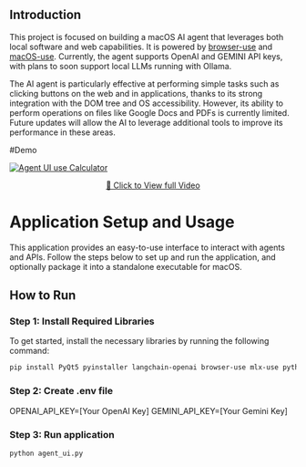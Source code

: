 ## Introduction

This project is focused on building a macOS AI agent that leverages both local software and web capabilities. It is powered by [browser-use](https://github.com/browser-use/browser-use) and [macOS-use](https://github.com/browser-use/macOS-use). Currently, the agent supports OpenAI and GEMINI API keys, with plans to soon support local LLMs running with Ollama. 

The AI agent is particularly effective at performing simple tasks such as clicking buttons on the web and in applications, thanks to its strong integration with the DOM tree and OS accessibility. However, its ability to perform operations on files like Google Docs and PDFs is currently limited. Future updates will allow the AI to leverage additional tools to improve its performance in these areas.


#Demo

[![Agent UI use Calculator](https://cdn.loom.com/sessions/thumbnails/9fe8c4740ef74b45a6e4e5eeb8338b68-0b5c1fd76d8732f4-full-play.gif)](https://www.loom.com/share/9fe8c4740ef74b45a6e4e5eeb8338b68)

<p style="text-align:center;margin-top:10px;">
  <a href="https://www.loom.com/share/9fe8c4740ef74b45a6e4e5eeb8338b68" target="_blank">
    🔗 Click to View full Video
  </a>
</p>



# Application Setup and Usage

This application provides an easy-to-use interface to interact with agents and APIs. Follow the steps below to set up and run the application, and optionally package it into a standalone executable for macOS.

## How to Run

### Step 1: Install Required Libraries

To get started, install the necessary libraries by running the following command:

```bash
pip install PyQt5 pyinstaller langchain-openai browser-use mlx-use python-dotenv
```

### Step 2: Create .env file 

OPENAI_API_KEY=[Your OpenAI Key]
GEMINI_API_KEY=[Your Gemini Key]


### Step 3: Run application

```bash
python agent_ui.py

```
